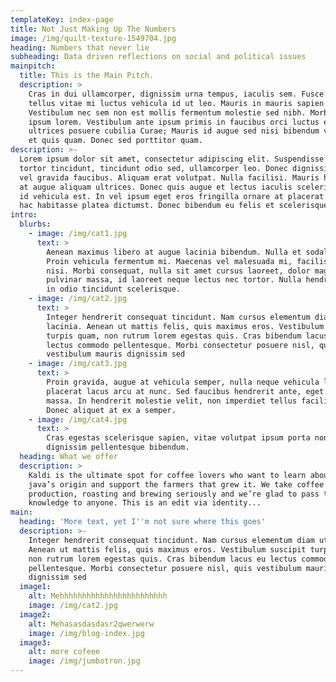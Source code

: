 ```yaml
---
templateKey: index-page
title: Not Just Making Up The Numbers
image: /img/quilt-texture-1549704.jpg
heading: Numbers that never lie
subheading: Data driven reflections on social and political issues
mainpitch:
  title: This is the Main Pitch.
  description: >
    Cras in dui ullamcorper, dignissim urna tempus, iaculis sem. Fusce dignissim
    tellus vitae mi luctus vehicula id ut leo. Mauris in mauris sapien.
    Vestibulum nec sem non est mollis fermentum molestie sed nibh. Morbi in
    ipsum lorem. Vestibulum ante ipsum primis in faucibus orci luctus et
    ultrices posuere cubilia Curae; Mauris id augue sed nisi bibendum vehicula
    et quis quam. Donec sed porttitor quam.
description: >-
  Lorem ipsum dolor sit amet, consectetur adipiscing elit. Suspendisse pharetra
  tortor tincidunt, tincidunt odio sed, ullamcorper leo. Donec dignissim sapien
  vel gravida faucibus. Aliquam erat volutpat. Nulla facilisi. Mauris hendrerit
  at augue aliquam ultrices. Donec quis augue et lectus iaculis scelerisque. Nam
  id vehicula est. In vel ipsum eget eros fringilla ornare at placerat est. In
  hac habitasse platea dictumst. Donec bibendum eu felis et scelerisque.
intro:
  blurbs:
    - image: /img/cat1.jpg
      text: >
        Aenean maximus libero at augue lacinia bibendum. Nulla et sodales risus.
        Proin vehicula fermentum mi. Maecenas vel malesuada mi, facilisis dictum
        nisi. Morbi consequat, nulla sit amet cursus laoreet, dolor magna
        pulvinar massa, id laoreet neque lectus nec tortor. Nulla hendrerit nisi
        in odio tincidunt scelerisque.
    - image: /img/cat2.jpg
      text: >
        Integer hendrerit consequat tincidunt. Nam cursus elementum diam ut
        lacinia. Aenean ut mattis felis, quis maximus eros. Vestibulum suscipit
        turpis quam, non rutrum lorem egestas quis. Cras bibendum lacus eu
        lectus commodo pellentesque. Morbi consectetur posuere nisl, quis
        vestibulum mauris dignissim sed
    - image: /img/cat3.jpg
      text: >
        Proin gravida, augue at vehicula semper, nulla neque vehicula lectus, ut
        placerat lacus arcu at nunc. Sed faucibus hendrerit ante, eget gravida
        massa. In hendrerit molestie velit, non imperdiet tellus facilisis at.
        Donec aliquet at ex a semper.
    - image: /img/cat4.jpg
      text: >
        Cras egestas scelerisque sapien, vitae volutpat ipsum porta non. In
        dignissim pellentesque bibendum.
  heading: What we offer
  description: >
    Kaldi is the ultimate spot for coffee lovers who want to learn about their
    java’s origin and support the farmers that grew it. We take coffee
    production, roasting and brewing seriously and we’re glad to pass that
    knowledge to anyone. This is an edit via identity...
main:
  heading: 'More text, yet I''m not sure where this goes'
  description: >-
    Integer hendrerit consequat tincidunt. Nam cursus elementum diam ut lacinia.
    Aenean ut mattis felis, quis maximus eros. Vestibulum suscipit turpis quam,
    non rutrum lorem egestas quis. Cras bibendum lacus eu lectus commodo
    pellentesque. Morbi consectetur posuere nisl, quis vestibulum mauris
    dignissim sed
  image1:
    alt: Mehhhhhhhhhhhhhhhhhhhhhhhh
    image: /img/cat2.jpg
  image2:
    alt: Mehasasdasdasr2qwerwerw
    image: /img/blog-index.jpg
  image3:
    alt: more cofeee
    image: /img/jumbotron.jpg
---
```


